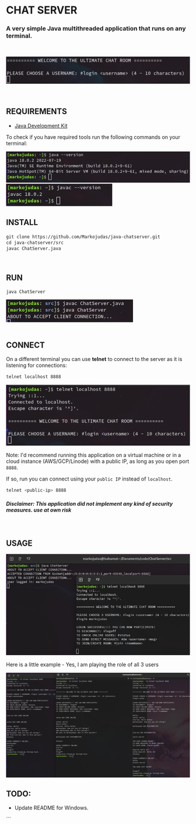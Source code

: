 <!-- markdownlint-disable -->

# CHAT SERVER

<h3>A very simple Java multithreaded application that runs on any terminal.</h3>
<br>
<p align="center"><img src="./img/firstscree.png"></p>
<br>

## REQUIREMENTS

<ul>
    <li><a href="https://www.oracle.com/java/technologies/downloads/">Java Development Kit</a></li>
</ul>

<p>To check if you have required tools run the following commands on your terminal:</p>

<img src="./img/checkjavaver.png">
<img src="./img/checkjavacver.png">
<br>

## INSTALL

<pre><code>git clone https://github.com/Markojudas/java-chatserver.git
cd java-chatserver/src
javac ChatServer.java</code></pre>
<br>

## RUN

<pre><code>java ChatServer</code></pre>
<img src="./img/running.png">
<br>
<br>

## CONNECT

<p>On a different terminal you can use <strong>telnet</strong>
 to connect to the server as it is listening for connections:</p>

```bash
telnet localhost 8888
```

<img src="./img/connected.png">
<p>Note: I'd recommend running this application on a virtual machine or in a cloud instance (AWS/GCP/Linode) with a public IP, as long as you open port <code>8888</code>.</p>
<p> If so, run you can connect using your <code>public IP</code> instead of <code>localhost</code>.</p>

```bash
telnet <public-ip> 8888
```

<h5>Disclaimer: This application did not implement any kind of security measures. use at own risk</h5>
<br>

## USAGE

<img src="./img/usage.png">
<br>

<p>Here is a little example - Yes, I am playing the role of all 3 users</p>
<img src="./img/test.png">

## TODO:

<ul>
    <li>Update README for Windows.</li>
</ul>
```
